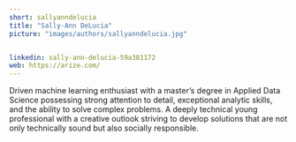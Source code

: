 ```yaml
---
short: sallyanndelucia
title: "Sally-Ann DeLucia"
picture: "images/authors/sallyanndelucia.jpg"


linkedin: sally-ann-delucia-59a381172
web: https://arize.com/
---
```


Driven machine learning enthusiast with a master’s degree in Applied Data Science possessing strong attention to detail, exceptional analytic skills, and the ability to solve complex problems. A deeply technical young professional with a creative outlook striving to develop solutions that are not only technically sound but also socially responsible.